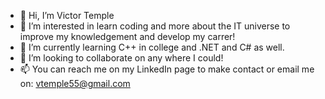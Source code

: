 - 👋 Hi, I’m Victor Temple
- 👀 I’m interested in learn coding and more about the IT universe to improve my knowledgement and develop my carrer!
- 🌱 I’m currently learning C++ in college and .NET and C# as well.
- 💞️ I’m looking to collaborate on any where I could!
- 📫 You can reach me on my LinkedIn page to make contact or email me on: vtemple55@gmail.com
